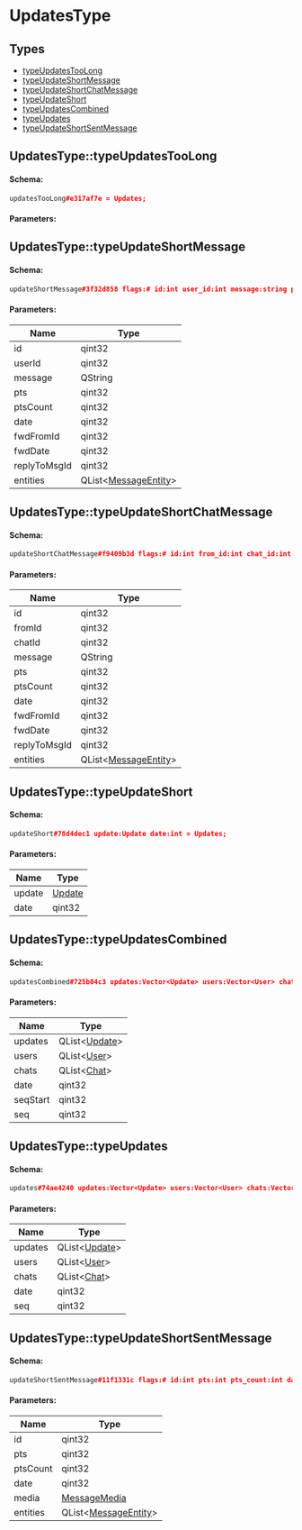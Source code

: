 # UpdatesType

## Types

* [typeUpdatesTooLong](#updatestypetypeupdatestoolong)
* [typeUpdateShortMessage](#updatestypetypeupdateshortmessage)
* [typeUpdateShortChatMessage](#updatestypetypeupdateshortchatmessage)
* [typeUpdateShort](#updatestypetypeupdateshort)
* [typeUpdatesCombined](#updatestypetypeupdatescombined)
* [typeUpdates](#updatestypetypeupdates)
* [typeUpdateShortSentMessage](#updatestypetypeupdateshortsentmessage)

## UpdatesType::typeUpdatesTooLong

#### Schema:

```c++
updatesTooLong#e317af7e = Updates;
```

#### Parameters:


## UpdatesType::typeUpdateShortMessage

#### Schema:

```c++
updateShortMessage#3f32d858 flags:# id:int user_id:int message:string pts:int pts_count:int date:int fwd_from_id:flags.2?int fwd_date:flags.2?int reply_to_msg_id:flags.3?int entities:flags.7?Vector<MessageEntity> = Updates;
```

#### Parameters:

|Name|Type|
|----|----|
|id|qint32|
|userId|qint32|
|message|QString|
|pts|qint32|
|ptsCount|qint32|
|date|qint32|
|fwdFromId|qint32|
|fwdDate|qint32|
|replyToMsgId|qint32|
|entities|QList&lt;[MessageEntity](messageentity.md)&gt;|

## UpdatesType::typeUpdateShortChatMessage

#### Schema:

```c++
updateShortChatMessage#f9409b3d flags:# id:int from_id:int chat_id:int message:string pts:int pts_count:int date:int fwd_from_id:flags.2?int fwd_date:flags.2?int reply_to_msg_id:flags.3?int entities:flags.7?Vector<MessageEntity> = Updates;
```

#### Parameters:

|Name|Type|
|----|----|
|id|qint32|
|fromId|qint32|
|chatId|qint32|
|message|QString|
|pts|qint32|
|ptsCount|qint32|
|date|qint32|
|fwdFromId|qint32|
|fwdDate|qint32|
|replyToMsgId|qint32|
|entities|QList&lt;[MessageEntity](messageentity.md)&gt;|

## UpdatesType::typeUpdateShort

#### Schema:

```c++
updateShort#78d4dec1 update:Update date:int = Updates;
```

#### Parameters:

|Name|Type|
|----|----|
|update|[Update](update.md)|
|date|qint32|

## UpdatesType::typeUpdatesCombined

#### Schema:

```c++
updatesCombined#725b04c3 updates:Vector<Update> users:Vector<User> chats:Vector<Chat> date:int seq_start:int seq:int = Updates;
```

#### Parameters:

|Name|Type|
|----|----|
|updates|QList&lt;[Update](update.md)&gt;|
|users|QList&lt;[User](user.md)&gt;|
|chats|QList&lt;[Chat](chat.md)&gt;|
|date|qint32|
|seqStart|qint32|
|seq|qint32|

## UpdatesType::typeUpdates

#### Schema:

```c++
updates#74ae4240 updates:Vector<Update> users:Vector<User> chats:Vector<Chat> date:int seq:int = Updates;
```

#### Parameters:

|Name|Type|
|----|----|
|updates|QList&lt;[Update](update.md)&gt;|
|users|QList&lt;[User](user.md)&gt;|
|chats|QList&lt;[Chat](chat.md)&gt;|
|date|qint32|
|seq|qint32|

## UpdatesType::typeUpdateShortSentMessage

#### Schema:

```c++
updateShortSentMessage#11f1331c flags:# id:int pts:int pts_count:int date:int media:flags.9?MessageMedia entities:flags.7?Vector<MessageEntity> = Updates;
```

#### Parameters:

|Name|Type|
|----|----|
|id|qint32|
|pts|qint32|
|ptsCount|qint32|
|date|qint32|
|media|[MessageMedia](messagemedia.md)|
|entities|QList&lt;[MessageEntity](messageentity.md)&gt;|

